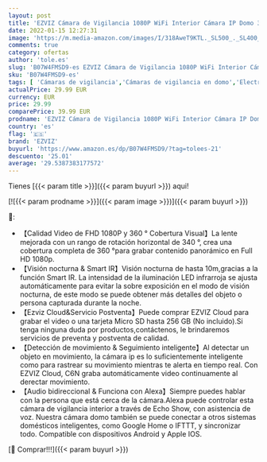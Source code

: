```yaml
---
layout: post
title: 'EZVIZ Cámara de Vigilancia 1080P WiFi Interior Cámara IP Domo 360º PTZ  Visión Nocturna  Detección de Movimiento  Audio Bidireccional  Compatible con Alexa y Google  Andriod/iOS  C6N'
date: 2022-01-15 12:27:31
image: 'https://m.media-amazon.com/images/I/318AweT9KTL._SL500_._SL400_.jpg'
comments: true
category: ofertas
author: 'tole.es'
slug: 'B07W4FMSD9-es EZVIZ Cámara de Vigilancia 1080P WiFi Interior Cámara IP...'
sku: 'B07W4FMSD9-es'
tags: [ 'Cámaras de vigilancia','Cámaras de vigilancia en domo','Electrónica','Fotografía y videocámaras','alexa','ezviz', ]
actualPrice: 29.99 EUR
currency: EUR
price: 29.99
comparePrice: 39.99 EUR
prodname: 'EZVIZ Cámara de Vigilancia 1080P WiFi Interior Cámara IP Domo 360º PTZ  Visión Nocturna  Detección de Movimiento  Audio Bidireccional  Compatible con Alexa y Google  Andriod/iOS  C6N'
country: 'es'
flag: '🇪🇸'
brand: 'EZVIZ'
buyurl: 'https://www.amazon.es/dp/B07W4FMSD9/?tag=tolees-21'
descuento: '25.01'
average: '29.5387383177572'
---
```


Tienes [{{< param title >}}]({{< param buyurl >}}) aqui!

[![{{< param prodname >}}]({{< param image >}})]({{< param buyurl >}})

🔎:

- 【Calidad Video de FHD 1080P y 360 ​​° Cobertura Visual】La lente mejorada con un rango de rotación horizontal de 340 °, crea una cobertura completa de 360 ​​°para grabar contenido panorámico en Full HD 1080p.
- 【Visión nocturna & Smart IR】Visión nocturna de hasta 10m,gracias a la función Smart IR. La intensidad de la iluminación LED infrarroja se ajusta automáticamente para evitar la sobre exposición en el modo de visión nocturna, de este modo se puede obtener más detalles del objeto o persona capturada durante la noche.
- 【Ezviz Cloud&Servicio Postventa】Puede comprar EZVIZ Cloud para grabar el video o una tarjeta Micro SD hasta 256 GB (No incluido).Si tenga ninguna duda por productos,contáctenos, le brindaremos servicios de preventa y postventa de calidad.
- 【Detección de movimiento & Seguimiento inteligente】Al detectar un objeto en movimiento, la cámara ip es lo suficientemente inteligente como para rastrear su movimiento mientras te alerta en tiempo real. Con EZVIZ Cloud, C6N graba automáticamente video continuamente al derectar movimiento.
- 【Audio bidireccional & Funciona con Alexa】Siempre puedes hablar con la persona que está cerca de la cámara.Alexa puede controlar esta cámara de vigilancia interior a través de Echo Show, con asistencia de voz. Nuestra cámara domo también se puede conectar a otros sistemas domésticos inteligentes, como Google Home o IFTTT, y sincronizar todo. Compatible con dispositivos Android y Apple IOS.

[🛒 Comprar!!!]({{< param buyurl >}})

